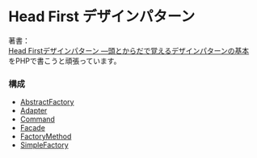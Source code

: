 # Head First デザインパターン

著書：  
[Head Firstデザインパターン ―頭とからだで覚えるデザインパターンの基本](https://amzn.to/2LaME4L)  
をPHPで書こうと頑張っています。

### 構成
- [AbstractFactory](https://github.com/kin29/HeadFirstDezaPata/tree/master/src/AbstractFactory)
- [Adapter](https://github.com/kin29/HeadFirstDezaPata/tree/master/src/Adapter)
- [Command](https://github.com/kin29/HeadFirstDezaPata/tree/master/src/Command)
- [Facade](https://github.com/kin29/HeadFirstDezaPata/tree/master/src/Facade)
- [FactoryMethod](https://github.com/kin29/HeadFirstDezaPata/tree/master/src/FactoryMethod)
- [SimpleFactory](https://github.com/kin29/HeadFirstDezaPata/tree/master/src/SimpleFactory)

